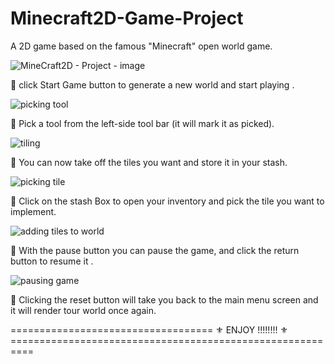 # Minecraft2D-Game-Project

A 2D game based on the famous "Minecraft" open world game. 

![MineCraft2D - Project - image](https://github.com/DanielYehezkely/Minecraft2D-Game-Project/assets/135972497/95e046de-2ce2-4c5a-a0cd-0109725bf446)

:beginner: click Start Game button to generate a new world and start playing .


![picking tool](https://github.com/DanielYehezkely/Minecraft2D-Game-Project/assets/135972497/435c18fa-ce1f-4b07-81a5-cd8f38f48286)

:beginner: Pick a tool from the left-side tool bar (it will mark it as picked).

![tiling](https://github.com/DanielYehezkely/Minecraft2D-Game-Project/assets/135972497/9e78db22-a3f4-4955-b140-7329dbff727a)

:beginner: You can now take off the tiles you want and store it in your stash.

![picking tile](https://github.com/DanielYehezkely/Minecraft2D-Game-Project/assets/135972497/cbde1124-29ff-4981-a801-c64d2849a46c)

:beginner: Click on the stash Box to open your inventory and pick the tile you want to implement.


![adding tiles to world](https://github.com/DanielYehezkely/Minecraft2D-Game-Project/assets/135972497/356c9f7d-c96e-45b3-bf01-93941c8e09e7)

:beginner: With the pause button you can pause the game, and click the return button to resume it .


![pausing game](https://github.com/DanielYehezkely/Minecraft2D-Game-Project/assets/135972497/67663b7f-9d6d-45e1-a6da-ab4a6d363ad2)

:beginner: Clicking the reset button will take you back to the main menu screen and it will render tour world once again. 



=================================== :fleur_de_lis: ENJOY !!!!!!!! :fleur_de_lis: ==========================================================


